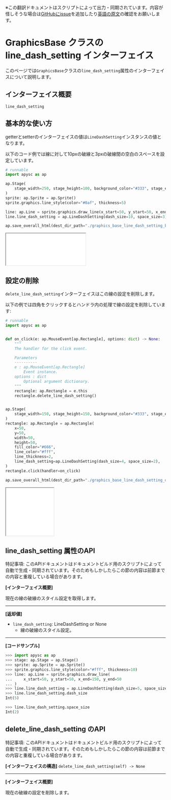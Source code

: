 <span class="inconspicuous-txt">※この翻訳ドキュメントはスクリプトによって出力・同期されています。内容が怪しそうな場合は<a href="https://github.com/simon-ritchie/apysc/issues" target="_blank">GitHubにissue</a>を追加したり[英語の原文](https://simon-ritchie.github.io/apysc/en/graphics_base_line_dash_setting.html)の確認をお願いします。</span>

# GraphicsBase クラスの line_dash_setting インターフェイス

このページでは`GraphicsBase`クラスの`line_dash_setting`属性のインターフェイスについて説明します。

## インターフェイス概要

`line_dash_setting`

## 基本的な使い方

getterとsetterのインターフェイスの値は`LineDashSetting`インスタンスの値となります。

以下のコード例では線に対して10pxの破線と3pxの破線間の空白のスペースを設定しています。

```py
# runnable
import apysc as ap

ap.Stage(
    stage_width=250, stage_height=100, background_color="#333", stage_elem_id="stage"
)
sprite: ap.Sprite = ap.Sprite()
sprite.graphics.line_style(color="#0af", thickness=5)

line: ap.Line = sprite.graphics.draw_line(x_start=50, y_start=50, x_end=200, y_end=50)
line.line_dash_setting = ap.LineDashSetting(dash_size=10, space_size=3)

ap.save_overall_html(dest_dir_path="./graphics_base_line_dash_setting_basic_usage/")
```

<iframe src="static/graphics_base_line_dash_setting_basic_usage/index.html" width="250" height="100"></iframe>

## 設定の削除

`delete_line_dash_setting`インターフェイスはこの線の設定を削除します。

以下の例では四角をクリックするとハンドラ内の処理で線の設定を削除しています:

```py
# runnable
import apysc as ap


def on_click(e: ap.MouseEvent[ap.Rectangle], options: dict) -> None:
    """
    The handler for the click event.

    Parameters
    ----------
    e : ap.MouseEvent[ap.Rectangle]
        Event instance.
    options : dict
        Optional argument dictionary.
    """
    rectangle: ap.Rectangle = e.this
    rectangle.delete_line_dash_setting()


ap.Stage(
    stage_width=150, stage_height=150, background_color="#333", stage_elem_id="stage"
)
rectangle: ap.Rectangle = ap.Rectangle(
    x=50,
    y=50,
    width=50,
    height=50,
    fill_color="#666",
    line_color="#fff",
    line_thickness=2,
    line_dash_setting=ap.LineDashSetting(dash_size=4, space_size=2),
)
rectangle.click(handler=on_click)

ap.save_overall_html(dest_dir_path="./graphics_base_line_dash_setting_delete_setting/")
```

<iframe src="static/graphics_base_line_dash_setting_delete_setting/index.html" width="150" height="150"></iframe>

## line_dash_setting 属性のAPI

<span class="inconspicuous-txt">特記事項: このAPIドキュメントはドキュメントビルド用のスクリプトによって自動で生成・同期されています。そのためもしかしたらこの節の内容は前節までの内容と重複している場合があります。</span>

**[インターフェイス概要]**

現在の線の破線のスタイル設定を取得します。<hr>

**[返却値]**

- `line_dash_setting`: LineDashSetting or None
  - 線の破線のスタイル設定。

<hr>

**[コードサンプル]**

```py
>>> import apysc as ap
>>> stage: ap.Stage = ap.Stage()
>>> sprite: ap.Sprite = ap.Sprite()
>>> sprite.graphics.line_style(color="#fff", thickness=10)
>>> line: ap.Line = sprite.graphics.draw_line(
...     x_start=50, y_start=50, x_end=150, y_end=50
... )
>>> line.line_dash_setting = ap.LineDashSetting(dash_size=5, space_size=2)
>>> line.line_dash_setting.dash_size
Int(5)

>>> line.line_dash_setting.space_size
Int(2)
```

## delete_line_dash_setting のAPI

<span class="inconspicuous-txt">特記事項: このAPIドキュメントはドキュメントビルド用のスクリプトによって自動で生成・同期されています。そのためもしかしたらこの節の内容は前節までの内容と重複している場合があります。</span>

**[インターフェイスの構造]** `delete_line_dash_setting(self) -> None`<hr>

**[インターフェイス概要]**

現在の破線の設定を削除します。